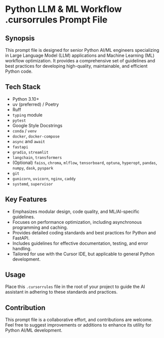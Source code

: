 # Python LLM & ML Workflow .cursorrules Prompt File
## Synopsis

This prompt file is designed for senior Python AI/ML engineers specializing in Large Language Model (LLM) applications and Machine Learning (ML) workflow optimization. It provides a comprehensive set of guidelines and best practices for developing high-quality, maintainable, and efficient Python code.

## Tech Stack

- Python 3.10+
- uv (preferred) / Poetry
- Ruff
- `typing` module
- `pytest`
- Google Style Docstrings
- `conda` / `venv`
- `docker`, `docker-compose`
- `async` and `await`
- `fastapi`
- `gradio`, `streamlit`
- `langchain`, `transformers`
- (Optional) `faiss`, `chroma`, `mlflow`, `tensorboard`, `optuna`, `hyperopt`, `pandas`, `numpy`, `dask`, `pyspark`
- `git`
- `gunicorn`, `uvicorn`, `nginx`, `caddy`
- `systemd`, `supervisor`

## Key Features

- Emphasizes modular design, code quality, and ML/AI-specific guidelines.
- Focuses on performance optimization, including asynchronous programming and caching.
- Provides detailed coding standards and best practices for Python and FastAPI.
- Includes guidelines for effective documentation, testing, and error handling.
- Tailored for use with the Cursor IDE, but applicable to general Python development.

## Usage

Place this `.cursorrules` file in the root of your project to guide the AI assistant in adhering to these standards and practices.

## Contribution

This prompt file is a collaborative effort, and contributions are welcome. Feel free to suggest improvements or additions to enhance its utility for Python AI/ML development.